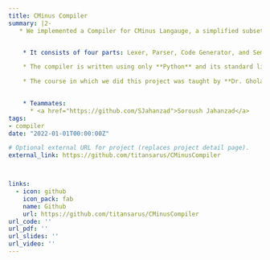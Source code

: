 ```yaml
---
title: CMinus Compiler
summary: |2-
   * We implemented a Compiler for CMinus Langauge, a simplified subset of the C language.


    * It consists of four parts: Lexer, Parser, Code Generator, and Semantic Analyzer.

    * The compiler is written using only **Python** and its standard libraries.

    * The course in which we did this project was taught by **Dr. Gholamreza Ghassem-Sani** at Sharif University of Technology. 
    

    * Teammates:
      * <a href="https://github.com/SJahanzad">Soroush Jahanzad</a>
tags:
- compiler
date: "2022-01-01T00:00:00Z"

# Optional external URL for project (replaces project detail page).
external_link: https://github.com/titansarus/CMinusCompiler



links:
  - icon: github
    icon_pack: fab
    name: Github
    url: https://github.com/titansarus/CMinusCompiler
url_code: ''
url_pdf: ''
url_slides: ''
url_video: ''
---
```


